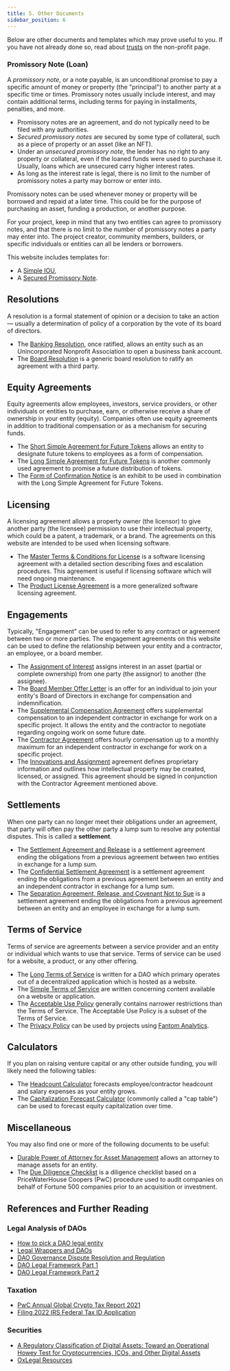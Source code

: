 ```yaml
---
title: 5. Other Documents
sidebar_position: 6
---
```


Below are other documents and templates which may prove useful to you. If you have not already done so, read about [trusts](https://move.xyz/legal/intro/non-profit.md#trust) on the non-profit page.

### Promissory Note (Loan)

A _promissory note_, or a note payable, is an unconditional promise to pay a specific amount of money or property (the "principal") to another party at a specific time or times. Promissory notes usually include interest, and may contain additional terms, including terms for paying in installments, penalties, and more.

- Promissory notes are an agreement, and do not typically need to be filed with any authorities.
- _Secured promissory notes_ are secured by some type of collateral, such as a piece of property or an asset (like an NFT).
- Under an _unsecured promissory note_, the lender has no right to any property or collateral, even if the loaned funds were used to purchase it. Usually, loans which are unsecured carry higher interest rates.
- As long as the interest rate is legal, there is no limit to the number of promissory notes a party may borrow or enter into.

Promissory notes can be used whenever money or property will be borrowed and repaid at a later time. This could be for the purpose of purchasing an asset, funding a production, or another purpose.

For your project, keep in mind that any two entities can agree to promissory notes, and that there is no limit to the number of promissory notes a party may enter into. The project creator, community members, builders, or specific individuals or entities can all be lenders or borrowers.

This website includes templates for:

- A [Simple IOU](https://move.xyz/legal/promissory-notes/simple-iou.md),
- A [Secured Promissory Note](https://move.xyz/legal/promissory-notes/promissory-note-default.md).

## Resolutions

A resolution is a formal statement of opinion or a decision to take an action — usually a determination of policy of a corporation by the vote of its board of directors.

- The [Banking Resolution](https://move.xyz/legal/resolutions/banking-resolution.md), once ratified, allows an entity such as an Unincorporated Nonprofit Association to open a business bank account.
- The [Board Resolution](https://move.xyz/legal/resolutions/board-resolution.md) is a generic board resolution to ratify an agreement with a third party.

## Equity Agreements

Equity agreements allow employees, investors, service providers, or other individuals or entities to purchase, earn, or otherwise receive a share of ownership in your entity (equity). Companies often use equity agreements in addition to traditional compensation or as a mechanism for securing funds.

- The [Short Simple Agreement for Future Tokens](https://move.xyz/legal/tokens/saft.md) allows an entity to designate future tokens to employees as a form of compensation.
- The [Long Simple Agreement for Future Tokens](https://move.xyz/legal/tokens/safe.md) is another commonly used agreement to promise a future distribution of tokens.
- The [Form of Confirmation Notice](https://move.xyz/legal/tokens/safe-exhibits.md) is an exhibit to be used in combination with the Long Simple Agreement for Future Tokens.

## Licensing

A licensing agreement allows a property owner (the licensor) to give another party (the licensee) permission to use their intellectual property, which could be a patent, a trademark, or a brand. The agreements on this website are intended to be used when licensing software.

- The [Master Terms & Conditions for License](https://move.xyz/legal/licensing/Software-License-Agreement.md) is a software licensing agreement with a detailed section describing fixes and escalation procedures. This agreement is useful if licensing software which will need ongoing maintenance.
- The [Product License Agreement](https://move.xyz/legal/licensing/product-license-agreement.md) is a more generalized software licensing agreement.

## Engagements

Typically, "Engagement" can be used to refer to any contract or agreement between two or more parties. The engagement agreements on this website can be used to define the relationship between your entity and a contractor, an employee, or a board member.

- The [Assignment of Interest](https://move.xyz/legal/engagements/assignment-of-interest.md) assigns interest in an asset (partial or complete ownership) from one party (the assignor) to another (the assignee).
- The [Board Member Offer Letter](https://move.xyz/legal/engagements/board-of-directors-offer-letter.md) is an offer for an individual to join your entity's Board of Directors in exchange for compensation and indemnification.
- The [Supplemental Compensation Agreement](https://move.xyz/legal/engagements/supplemental-compensation.md) offers supplemental compensation to an independent contractor in exchange for work on a specific project. It allows the entity and the contractor to negotiate regarding ongoing work on some future date.
- The [Contractor Agreement](https://move.xyz/legal/engagements/ica.md) offers hourly compensation up to a monthly maximum for an independent contractor in exchange for work on a specific project.
- The [Innovations and Assignment](https://move.xyz/legal/engagements/innovations-agreement.md) agreement defines proprietary information and outlines how intellectual property may be created, licensed, or assigned. This agreement should be signed in conjunction with the Contractor Agreement mentioned above.

## Settlements

When one party can no longer meet their obligations under an agreement, that party will often pay the other party a lump sum to resolve any potential disputes. This is called a **settlement**.

- The [Settlement Agreement and Release](https://move.xyz/legal/settlements/Settlement.md) is a settlement agreement ending the obligations from a previous agreement between two entities in exchange for a lump sum.
- The [Confidential Settlement Agreement](https://move.xyz/legal/settlements/confidential-settlement-agreement.md) is a settlement agreement ending the obligations from a previous agreement between an entity and an independent contractor in exchange for a lump sum.
- The [Separation Agreement, Release, and Covenant Not to Sue](https://move.xyz/legal/settlements/covenant-not-to-sue.md) is a settlement agreement ending the obligations from a previous agreement between an entity and an employee in exchange for a lump sum.

## Terms of Service

Terms of service are agreements between a service provider and an entity or individual which wants to use that service. Terms of service can be used for a website, a product, or any other offering.

- The [Long Terms of Service](https://move.xyz/legal/tos/tos-long.md) is written for a DAO which primary operates out of a decentralized application which is hosted as a website.
- The [Simple Terms of Service](https://move.xyz/legal/tos/tos-simple.md) are written concerning content available on a website or application.
- The [Acceptable Use Policy](https://move.xyz/legal/tos/acceptable-use.md) generally contains narrower restrictions than the Terms of Service. The Acceptable Use Policy is a subset of the Terms of Service.
- The [Privacy Policy](https://move.xyz/legal/tos/privacy-policy.md) can be used by projects using [Fantom Analytics](https://usefathom.com/).

## Calculators

If you plan on raising venture capital or any other outside funding, you will likely need the following tables:

- The [Headcount Calculator](https://move.xyz/legal/calculators/Headcount-Calculator.xlsx) forecasts employee/contractor headcount and salary expenses as your entity grows.
- The [Capitalization Forecast Calculator](https://move.xyz/legal/calculators/Stock-Allocation-Capitalization.xlsx) (commonly called a "cap table") can be used to forecast equity capitalization over time.

## Miscellaneous

You may also find one or more of the following documents to be useful:

- [Durable Power of Attorney for Asset Management](https://move.xyz/legal/misc/DPA-Assets.md) allows an attorney to manage assets for an entity.
- The [Due Diligence Checklist](https://move.xyz/legal/misc/dd.md) is a diligence checklist based on a PriceWaterHouse Coopers (PwC) procedure used to audit companies on behalf of Fortune 500 companies prior to an acquisition or investment.

## References and Further Reading

### Legal Analysis of DAOs

- [How to pick a DAO legal entity](https://a16zcrypto.com/dao-legal-entity-how-to-pick/)
- [Legal Wrappers and DAOs](https://deliverypdf.ssrn.com/delivery.php?ID=601116105008115123107023065077078105042086062072079074028085122029086079031106116120107060033115123035020100118016098014072016043086006050076116021090076073097079041084013117122067028006074114031024106066119023031025118065028083086068112081107112120&EXT=pdf&INDEX=TRUE)
- [DAO Governance Dispute Resolution and Regulation](https://deliverypdf.ssrn.com/delivery.php?ID=817078078116005014096111074089085068001008007085063041068118117105027025066003125072026035111101049057019018004028103116006124012022021021058027093099006107091093081008021008000003119108007090104090096116100094025027102095092075117119066100022118102&EXT=pdf&INDEX=TRUE)
- [DAO Legal Framework Part 1](https://a16zcrypto.com/wp-content/uploads/2022/06/dao-legal-framework-part-1.pdf)
- [DAO Legal Framework Part 2](https://a16zcrypto.com/wp-content/uploads/2022/06/dao-legal-framework-part-2.pdf)

### Taxation

- [PwC Annual Global Crypto Tax Report 2021](https://www.pwc.com/gx/en/insights/pwc-annual-global-crypto-tax-report-2021.pdf)
- [Filing 2022 IRS Federal Tax ID Application](https://irs-tax-id-ein-gov.com/irs-2021/?utm_medium=cpc&utm_campaign=15581835982&utm_term=irs%20gov%20ein&gclid=CjwKCAjwoMSWBhAdEiwAVJ2ndtIXBtsjFLcHrwQMhU8Idz5DQlbYNQI_aMRLSvuYpeOr1PIMRb5XoRoC9bUQAvD_BwE)

### Securities

- [A Regulatory Classification of Digital Assets: Toward an Operational Howey Test for Cryptocurrencies, ICOs, and Other Digital Assets](https://research.ssrn.com/sol3/research.cfm?abstract_id=3265295)
- [OxLegal Resources](https://docxs.0x.org/developer-resources/0x-legal-guide#legal-library)
